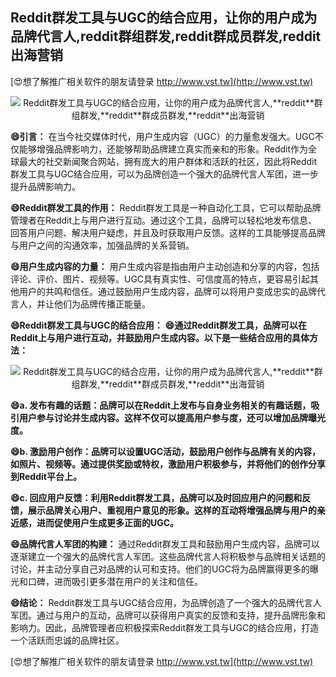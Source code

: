 ## **Reddit群发工具与UGC的结合应用，让你的用户成为品牌代言人,**reddit**群组群发,**reddit**群成员群发,**reddit**出海营销**

[😍想了解推广相关软件的朋友请登录 http://www.vst.tw](http://www.vst.tw)

 <center><img src="https://vst.tw/MP4/tuiguang/png/5.png" alt="Reddit群发工具与UGC的结合应用，让你的用户成为品牌代言人,**reddit**群组群发,**reddit**群成员群发,**reddit**出海营销"></center>

**😄引言：**
在当今社交媒体时代，用户生成内容（UGC）的力量愈发强大。UGC不仅能够增强品牌影响力，还能够帮助品牌建立真实而亲和的形象。Reddit作为全球最大的社交新闻聚合网站，拥有庞大的用户群体和活跃的社区，因此将Reddit群发工具与UGC结合应用，可以为品牌创造一个强大的品牌代言人军团，进一步提升品牌影响力。

**😄Reddit群发工具的作用：**
Reddit群发工具是一种自动化工具，它可以帮助品牌管理者在Reddit上与用户进行互动。通过这个工具，品牌可以轻松地发布信息、回答用户问题、解决用户疑虑，并且及时获取用户反馈。这样的工具能够提高品牌与用户之间的沟通效率，加强品牌的关系营销。

**😄用户生成内容的力量：**
用户生成内容是指由用户主动创造和分享的内容，包括评论、评价、图片、视频等。UGC具有真实性、可信度高的特点，更容易引起其他用户的共鸣和信任。通过鼓励用户生成内容，品牌可以将用户变成忠实的品牌代言人，并让他们为品牌传播正能量。

**😄Reddit群发工具与UGC的结合应用：**
**😄通过Reddit群发工具，品牌可以在Reddit上与用户进行互动，并鼓励用户生成内容。以下是一些结合应用的具体方法：**

 <center><img src="https://vst.tw/MP4/tuiguang/png/4.png" alt="Reddit群发工具与UGC的结合应用，让你的用户成为品牌代言人,**reddit**群组群发,**reddit**群成员群发,**reddit**出海营销"></center>

**😄a. 发布有趣的话题：品牌可以在Reddit上发布与自身业务相关的有趣话题，吸引用户参与讨论并生成内容。这样不仅可以提高用户参与度，还可以增加品牌曝光度。**

**😄b. 激励用户创作：品牌可以设置UGC活动，鼓励用户创作与品牌有关的内容，如照片、视频等。通过提供奖励或特权，激励用户积极参与，并将他们的创作分享到Reddit平台上。**

**😄c. 回应用户反馈：利用Reddit群发工具，品牌可以及时回应用户的问题和反馈，展示品牌关心用户、重视用户意见的形象。这样的互动将增强品牌与用户的亲近感，进而促使用户生成更多正面的UGC。**

**😄品牌代言人军团的构建：**
通过Reddit群发工具和鼓励用户生成内容，品牌可以逐渐建立一个强大的品牌代言人军团。这些品牌代言人将积极参与品牌相关话题的讨论，并主动分享自己对品牌的认可和支持。他们的UGC将为品牌赢得更多的曝光和口碑，进而吸引更多潜在用户的关注和信任。

**😄结论：**
Reddit群发工具与UGC结合应用，为品牌创造了一个强大的品牌代言人军团。通过与用户的互动，品牌可以获得用户真实的反馈和支持，提升品牌形象和影响力。因此，品牌管理者应积极探索Reddit群发工具与UGC的结合应用，打造一个活跃而忠诚的品牌社区。

[😍想了解推广相关软件的朋友请登录 http://www.vst.tw](http://www.vst.tw)




